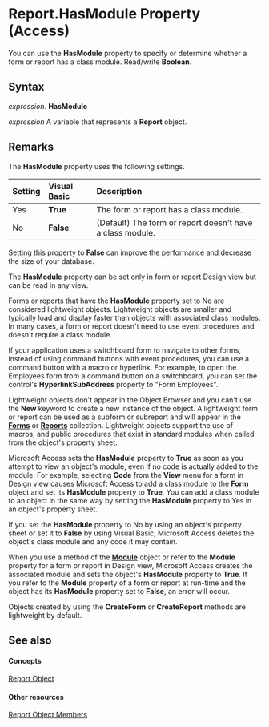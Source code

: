 
# Report.HasModule Property (Access)

You can use the  **HasModule** property to specify or determine whether a form or report has a class module. Read/write **Boolean**.


## Syntax

 _expression_. **HasModule**

 _expression_ A variable that represents a **Report** object.


## Remarks

The  **HasModule** property uses the following settings.



|**Setting**|**Visual Basic**|**Description**|
|:-----|:-----|:-----|
|Yes|**True**|The form or report has a class module.|
|No|**False**|(Default) The form or report doesn't have a class module.|
Setting this property to  **False** can improve the performance and decrease the size of your database.

The  **HasModule** property can be set only in form or report Design view but can be read in any view.

Forms or reports that have the  **HasModule** property set to No are considered lightweight objects. Lightweight objects are smaller and typically load and display faster than objects with associated class modules. In many cases, a form or report doesn't need to use event procedures and doesn't require a class module.

If your application uses a switchboard form to navigate to other forms, instead of using command buttons with event procedures, you can use a command button with a macro or hyperlink. For example, to open the Employees form from a command button on a switchboard, you can set the control's  **HyperlinkSubAddress** property to "Form Employees".

Lightweight objects don't appear in the Object Browser and you can't use the  **New** keyword to create a new instance of the object. A lightweight form or report can be used as a subform or subreport and will appear in the **[Forms](a41af7be-873c-ef8b-20cd-24b78a25b5ca.md)** or **[Reports](37c5f55e-3c3a-6140-d305-7e8118d9d2b1.md)** collection. Lightweight objects support the use of macros, and public procedures that exist in standard modules when called from the object's property sheet.

Microsoft Access sets the  **HasModule** property to **True** as soon as you attempt to view an object's module, even if no code is actually added to the module. For example, selecting **Code** from the **View** menu for a form in Design view causes Microsoft Access to add a class module to the **[Form](72ef9219-142b-b690-b696-3eba9a5d4522.md)** object and set its **HasModule** property to **True**. You can add a class module to an object in the same way by setting the **HasModule** property to Yes in an object's property sheet.

If you set the  **HasModule** property to No by using an object's property sheet or set it to **False** by using Visual Basic, Microsoft Access deletes the object's class module and any code it may contain.

When you use a method of the  **[Module](e04272fa-9c29-2567-bd15-1cea38906894.md)** object or refer to the **Module** property for a form or report in Design view, Microsoft Access creates the associated module and sets the object's **HasModule** property to **True**. If you refer to the **Module** property of a form or report at run-time and the object has its **HasModule** property set to **False**, an error will occur.

Objects created by using the  **CreateForm** or **CreateReport** methods are lightweight by default.


## See also


#### Concepts


[Report Object](6f77c1b4-a9ce-7caa-204c-fe0755c6f9df.md)
#### Other resources


[Report Object Members](73370a33-1ca0-da4d-9e36-88011bc2b93e.md)